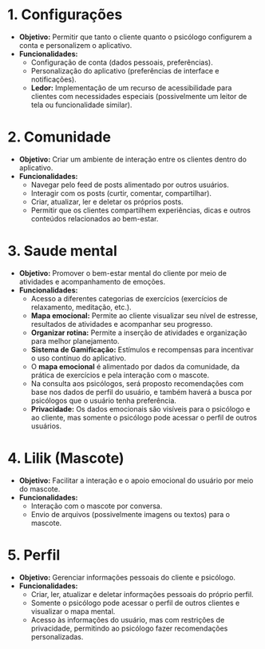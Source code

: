 # 1. Configurações
- **Objetivo:** Permitir que tanto o cliente quanto o psicólogo configurem a conta e personalizem o aplicativo.
- **Funcionalidades:**  
     -	Configuração de conta (dados pessoais, preferências).	
     -	Personalização do aplicativo (preferências de interface e notificações).
     -  **Ledor:** Implementação de um recurso de acessibilidade para clientes com necessidades especiais (possivelmente um leitor de tela ou funcionalidade similar).
# 2. Comunidade
- **Objetivo:** Criar um ambiente de interação entre os clientes dentro do aplicativo.
- **Funcionalidades:**
    - Navegar pelo feed de posts alimentado por outros usuários.
    - Interagir com os posts (curtir, comentar, compartilhar).
    - Criar, atualizar, ler e deletar os próprios posts.
     - Permitir que os clientes compartilhem experiências, dicas e outros conteúdos relacionados ao bem-estar.
# 3. Saude mental
- **Objetivo:** Promover o bem-estar mental do cliente por meio de atividades e acompanhamento de emoções.
- **Funcionalidades:**
  - Acesso a diferentes categorias de exercícios (exercícios de relaxamento, meditação, etc.).
  - **Mapa emocional:** Permite ao cliente visualizar seu nível de estresse, resultados de atividades e acompanhar seu progresso.
  - **Organizar rotina:** Permite a inserção de atividades e organização para melhor planejamento.
  -	**Sistema de Gamificação:** Estímulos e recompensas para incentivar o uso contínuo do aplicativo.
  -	O **mapa emocional** é alimentado por dados da comunidade, da prática de exercícios e pela interação com o mascote.
  - Na consulta aos psicólogos, será proposto recomendações com base nos dados de perfil do usuário, e também haverá a busca por psicólogos que o usuário tenha preferência.
  -	**Privacidade:** Os dados emocionais são visíveis para o psicólogo e ao cliente, mas somente o psicólogo pode acessar o perfil de outros usuários.
# 4. Lilik (Mascote)
- **Objetivo:** Facilitar a interação e o apoio emocional do usuário por meio do mascote.
- **Funcionalidades:**
   - Interação com o mascote por conversa.
   -	Envio de arquivos (possivelmente imagens ou textos) para o mascote.
# 5. Perfil
- **Objetivo:** Gerenciar informações pessoais do cliente e psicólogo.
- **Funcionalidades:**
   -	Criar, ler, atualizar e deletar informações pessoais do próprio perfil.
   -	Somente o psicólogo pode acessar o perfil de outros clientes e visualizar o mapa mental.
   -	Acesso às informações do usuário, mas com restrições de privacidade, permitindo ao psicólogo fazer recomendações personalizadas.
